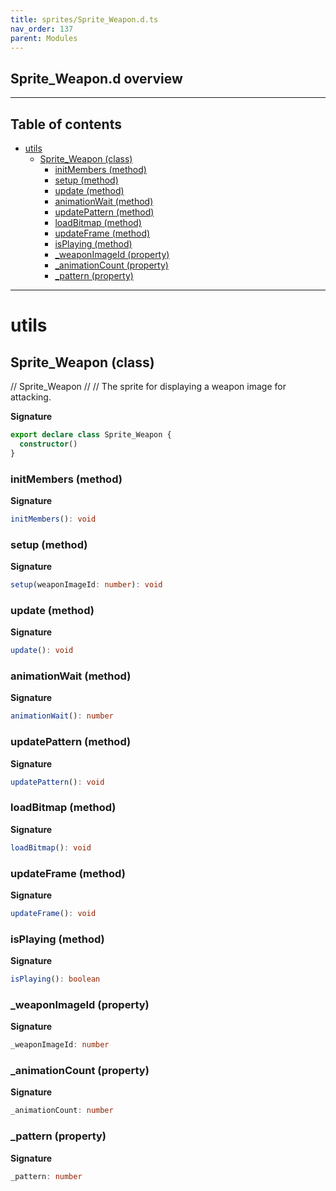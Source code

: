 ```yaml
---
title: sprites/Sprite_Weapon.d.ts
nav_order: 137
parent: Modules
---
```


## Sprite_Weapon.d overview

---

<h2 class="text-delta">Table of contents</h2>

- [utils](#utils)
  - [Sprite_Weapon (class)](#sprite_weapon-class)
    - [initMembers (method)](#initmembers-method)
    - [setup (method)](#setup-method)
    - [update (method)](#update-method)
    - [animationWait (method)](#animationwait-method)
    - [updatePattern (method)](#updatepattern-method)
    - [loadBitmap (method)](#loadbitmap-method)
    - [updateFrame (method)](#updateframe-method)
    - [isPlaying (method)](#isplaying-method)
    - [\_weaponImageId (property)](#_weaponimageid-property)
    - [\_animationCount (property)](#_animationcount-property)
    - [\_pattern (property)](#_pattern-property)

---

# utils

## Sprite_Weapon (class)

// Sprite_Weapon
//
// The sprite for displaying a weapon image for attacking.

**Signature**

```ts
export declare class Sprite_Weapon {
  constructor()
}
```

### initMembers (method)

**Signature**

```ts
initMembers(): void
```

### setup (method)

**Signature**

```ts
setup(weaponImageId: number): void
```

### update (method)

**Signature**

```ts
update(): void
```

### animationWait (method)

**Signature**

```ts
animationWait(): number
```

### updatePattern (method)

**Signature**

```ts
updatePattern(): void
```

### loadBitmap (method)

**Signature**

```ts
loadBitmap(): void
```

### updateFrame (method)

**Signature**

```ts
updateFrame(): void
```

### isPlaying (method)

**Signature**

```ts
isPlaying(): boolean
```

### \_weaponImageId (property)

**Signature**

```ts
_weaponImageId: number
```

### \_animationCount (property)

**Signature**

```ts
_animationCount: number
```

### \_pattern (property)

**Signature**

```ts
_pattern: number
```
